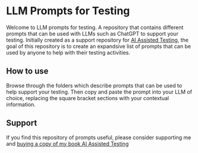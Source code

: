 # LLM Prompts for Testing

Welcome to LLM prompts for testing. A repository that contains different prompts that can be used with LLMs such as ChatGPT to support your testing. Initially created as a support repository for [AI Assisted Testing](https://bit.ly/ai-testing), the goal of this repository is to create an expandsive list of prompts that can be used by anyone to help with their testing activities.

## How to use

Browse through the folders which describe prompts that can be used to help support your testing. Then copy and paste the prompt into your LLM of choice, replacing the square bracket sections with your contextual information.

## Support

If you find this repository of prompts useful, please consider supporting me and [buying a copy of my book AI Assisted Testing](https://bit.ly/ai-testing)